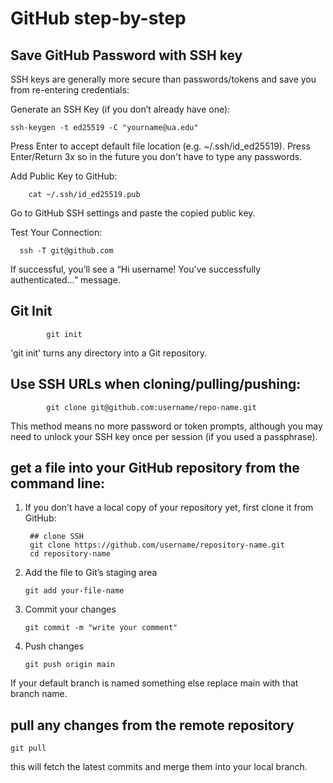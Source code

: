 # GitHub step-by-step

## Save GitHub Password with SSH key 

SSH keys are generally more secure than passwords/tokens and save you from re-entering credentials:

Generate an SSH Key (if you don’t already have one):

    ssh-keygen -t ed25519 -C "yourname@ua.edu"

Press Enter to accept default file location (e.g. ~/.ssh/id_ed25519).
Press Enter/Return 3x so in the future you don't have to type any passwords.


Add Public Key to GitHub:

        cat ~/.ssh/id_ed25519.pub
        
Go to GitHub SSH settings and paste the copied public key.

Test Your Connection:

      ssh -T git@github.com
      
If successful, you’ll see a “Hi username! You've successfully authenticated…” message.

## Git Init

            git init
            
'git init' turns any directory into a Git repository.

## Use SSH URLs when cloning/pulling/pushing:

            git clone git@github.com:username/repo-name.git

This method means no more password or token prompts, although you may need to unlock your SSH key once per session (if you used a passphrase).


## get a file into your GitHub repository from the command line:

1. If you don’t have a local copy of your repository yet, first clone it from GitHub:

        ## clone SSH 
        git clone https://github.com/username/repository-name.git
        cd repository-name

2. Add the file to Git’s staging area
   
       git add your-file-name

3. Commit your changes

       git commit -m "write your comment"

4. Push changes

       git push origin main

If your default branch is named something else replace main with that branch name.

## pull any changes from the remote repository

    git pull

this will fetch the latest commits and merge them into your local branch.



